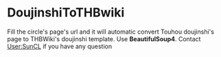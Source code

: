 # DoujinshiToTHBwiki
Fill the circle's page's url and it will automatic convert Touhou doujinshi's page to THBWiki's doujinshi template.
Use **BeautifulSoup4**.
Contact [User:SunCL](https://thwiki.cc/user:SunCL) if you have any question
